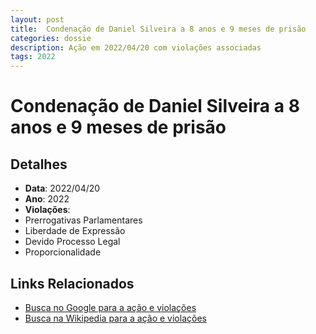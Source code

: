 ```yaml
---
layout: post
title:  Condenação de Daniel Silveira a 8 anos e 9 meses de prisão
categories: dossie
description: Ação em 2022/04/20 com violações associadas
tags: 2022
---
```


# Condenação de Daniel Silveira a 8 anos e 9 meses de prisão

## Detalhes
- **Data**: 2022/04/20
- **Ano**: 2022
- **Violações**:
- Prerrogativas Parlamentares
- Liberdade de Expressão
- Devido Processo Legal
- Proporcionalidade

## Links Relacionados
- [Busca no Google para a ação e violações](https://www.google.com/search?q=%22Alexandre%20de%20Moraes%22%20Condena%C3%A7%C3%A3o%20de%20Daniel%20Silveira%20a%208%20anos%20e%209%20meses%20de%20pris%C3%A3o%20Prerrogativas%20Parlamentares%20Liberdade%20de%20Express%C3%A3o%20Devido%20Processo%20Legal%20Proporcionalidade%202022)
- [Busca na Wikipedia para a ação e violações](https://en.wikipedia.org/w/index.php?search=%22Alexandre%20de%20Moraes%22%20Condena%C3%A7%C3%A3o%20de%20Daniel%20Silveira%20a%208%20anos%20e%209%20meses%20de%20pris%C3%A3o%20Prerrogativas%20Parlamentares%20Liberdade%20de%20Express%C3%A3o%20Devido%20Processo%20Legal%20Proporcionalidade%202022)
